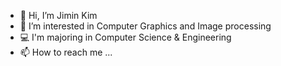 - 👋 Hi, I’m Jimin Kim
- 👀 I’m interested in Computer Graphics and Image processing
- 💻 I'm majoring in Computer Science & Engineering
- 📫 How to reach me ...

<!---
kjimin0619/kjimin0619 is a ✨ special ✨ repository because its `README.md` (this file) appears on your GitHub profile.
You can click the Preview link to take a look at your changes.
--->
